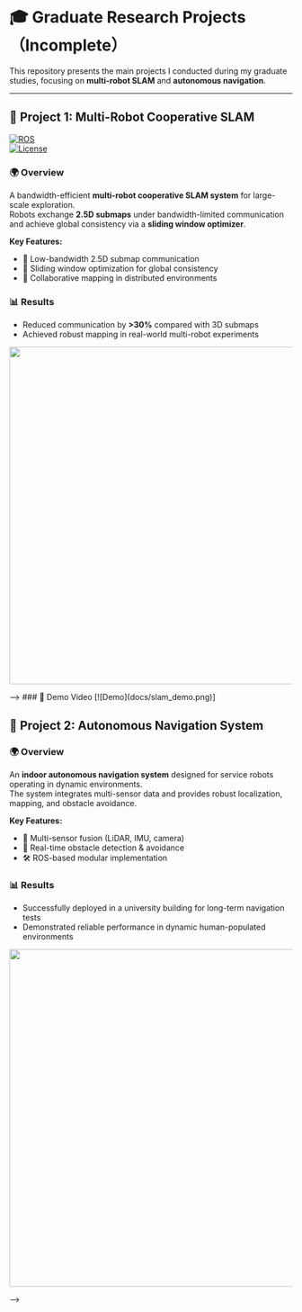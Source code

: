 # 🎓 Graduate Research Projects（Incomplete）

This repository presents the main projects I conducted during my graduate studies, focusing on **multi-robot SLAM** and **autonomous navigation**.  

---

## 🚀 Project 1: Multi-Robot Cooperative SLAM

[![ROS](https://img.shields.io/badge/ROS-noetic-green.svg)]()  
[![License](https://img.shields.io/badge/license-MIT-blue.svg)]()  

### 🌍 Overview
A bandwidth-efficient **multi-robot cooperative SLAM system** for large-scale exploration.  
Robots exchange **2.5D submaps** under bandwidth-limited communication and achieve global consistency via a **sliding window optimizer**.  

**Key Features:**
- 📡 Low-bandwidth 2.5D submap communication  
- 🧭 Sliding window optimization for global consistency  
- 🤝 Collaborative mapping in distributed environments  

### 📊 Results
- Reduced communication by **>30%** compared with 3D submaps  
- Achieved robust mapping in real-world multi-robot experiments  
<p align="center">
  <img src="docs/slam_result.png" width="600">
</p>-->
### 🎥 Demo Video
[![Demo](docs/slam_demo.png)]

## 🤖 Project 2: Autonomous Navigation System

### 🌍 Overview
An **indoor autonomous navigation system** designed for service robots operating in dynamic environments.  
The system integrates multi-sensor data and provides robust localization, mapping, and obstacle avoidance.  

**Key Features:**
- 🔎 Multi-sensor fusion (LiDAR, IMU, camera)  
- 🚧 Real-time obstacle detection & avoidance  
- 🛠 ROS-based modular implementation  

### 📊 Results
- Successfully deployed in a university building for long-term navigation tests  
- Demonstrated reliable performance in dynamic human-populated environments  

<p align="center">
  <img src="Bridge inspection.png" width="600">
</p>-->
